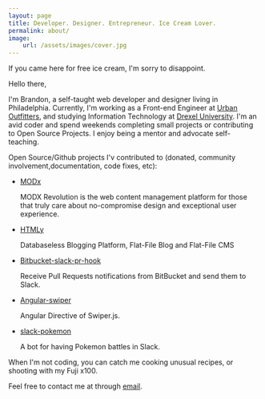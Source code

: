 ```yaml
---
layout: page
title: Developer. Designer. Entrepreneur. Ice Cream Lover.
permalink: about/
image:
    url: /assets/images/cover.jpg
---
```


<div class="message">
  If you came here for free ice cream, I'm sorry to disappoint.
</div>

Hello there,

I'm Brandon, a self-taught web developer and designer living in Philadelphia. Currently, I'm working as a Front-end Engineer at [Urban Outfitters](http://www.urbanoutfitters.com/urban/index.jsp), and studying Information Technology at [Drexel University](http://drexel.edu/). I'm an avid coder and spend weekends completing small projects or contributing to Open Source Projects. I enjoy being a mentor and advocate self-teaching.

Open Source/Github projects I'v contributed to (donated, community involvement,documentation, code fixes, etc):

- [MODx](https://modx.com/)

    MODX Revolution is the web content management platform for those that truly care about no-compromise design and exceptional user experience.

- [HTMLy](https://www.htmly.com/)

    Databaseless Blogging Platform, Flat-File Blog and Flat-File CMS

- [Bitbucket-slack-pr-hook](https://github.com/lfilho/bitbucket-slack-pr-hook)

    Receive Pull Requests notifications from BitBucket and send them to Slack.

- [Angular-swiper](https://github.com/ksachdeva/angular-swiper)

    Angular Directive of Swiper.js.

- [slack-pokemon](https://github.com/rvinluan/slack-pokemon)

    A bot for having Pokemon battles in Slack.

When I'm not coding, you can catch me cooking unusual recipes, or shooting with my Fuji x100.

Feel free to contact me at through [email](mailto:brandonhim@live.com).

